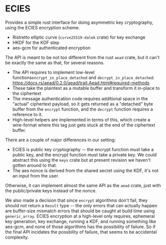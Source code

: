 ECIES
=====

Provides a simple rust interface for doing asymmetric key cryptography,
using the ECIES encryption scheme.

- Ristretto elliptic curve (`curve25519-dalek` crate) for key exchange
- HKDF<Blake2b> for the KDF step
- aes-gcm for authenticated encryption

The API is meant to be not too different from the rust `aead` crate, but it can't
be exactly the same as that, for several reasons.

- The API requires to implement low-level functions`encrypt_in_place_detached`
  and `decrypt_in_place_detached`: https://docs.rs/aead/0.2.0/aead/trait.Aead.html#required-methods
- These take the plaintext as a mutable buffer and transform it in-place to the ciphertext
- The message authentication code requires additional space in the "actual" ciphertext payload,
  so it gets returned as a "detached" byte buffer from the `encrypt` function, and the `decrypt`
  function requires a reference to it.
- High-level helpers are implemented in terms of this, which create a wire-format where this tag
  just gets stuck at the end of the ciphertext buffer.

There are a couple of major differences in our setting:
- ECIES is public key cryptography -- the encrypt function must take a public key, and the
  encrypt function must take a private key. We could abstract this using the `keys` crate but
  at present revision we haven't gotten around to that.
- The aes nonce is derived from the shared secret using the KDF, it's not an input from the user.

Otherwise, it can implement almost the same API as the `aead` crate, just with the public/private keys
instead of the nonce.

We also made a decision that since `encrypt` algorithms don't fail, they should not return a `Result`
type -- the only errors that can actually happen are buffer-size mismatch errors that should be caught
at build time using `generic_array`. ECIES encryption at a high-level only requires, ephemeral key generation,
key exchange, running a KDF, and running something like aes-gcm, and none of those algorithms has the possibility
of failure. So if the final API incidates the possbility of failure, that seems to be accidental complexity.
